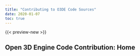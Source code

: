 ```yaml
---
title: "Contributing to O3DE Code Sources"
date: 2020-01-07
toc: true
---
```


{{< preview-new >}}

## Open 3D Engine Code Contribution: Home
